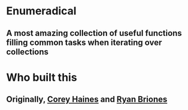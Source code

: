 # Enumeradical
## A most amazing collection of useful functions filling common tasks when iterating over collections



# Who built this
## Originally, [Corey Haines](http://github.com/coreyhaines) and [Ryan Briones](http://github.com/ryanbriones)
